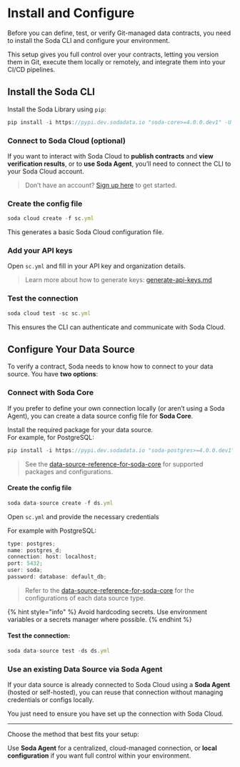 # Install and Configure

Before you can define, test, or verify Git-managed data contracts, you need to install the Soda CLI and configure your environment.

This setup gives you full control over your contracts, letting you version them in Git, execute them locally or remotely, and integrate them into your CI/CD pipelines.

## Install the Soda CLI

Install the Soda Library using `pip`:

```javascript
pip install -i https://pypi.dev.sodadata.io "soda-core>=4.0.0.dev1" -U
```

### Connect to Soda Cloud (optional)

If you want to interact with Soda Cloud to **publish contracts** and **view verification results**, or to **use Soda Agent**, you’ll need to connect the CLI to your Soda Cloud account.

> Don’t have an account? [Sign up here](https://beta.soda.io) to get started.

### **Create the config file**

```javascript
soda cloud create -f sc.yml
```

This generates a basic Soda Cloud configuration file.

### **Add your API keys**

Open `sc.yml` and fill in your API key and organization details.

> Learn more about how to generate keys: [generate-api-keys.md](../../reference/generate-api-keys.md "mention")

### **Test the connection**

```javascript
soda cloud test -sc sc.yml
```

This ensures the CLI can authenticate and communicate with Soda Cloud.

## Configure Your Data Source

To verify a contract, Soda needs to know how to connect to your data source. You have **two options**:

### **Connect with Soda Core**

If you prefer to define your own connection locally (or aren’t using a Soda Agent), you can create a data source config file for **Soda Core**.

Install the required package for your data source.\
For example, for PostgreSQL:

```javascript
pip install -i https://pypi.dev.sodadata.io "soda-postgres>=4.0.0.dev1" -U
```

> See the [data-source-reference-for-soda-core](../../reference/data-source-reference-for-soda-core/ "mention") for supported packages and configurations.

#### Create the config file

```javascript
soda data-source create -f ds.yml
```

Open `sc.yml` and provide the necessary credentials

For example with PostgreSQL:

```javascript
type: postgres;
name: postgres_d;
connection: host: localhost;
port: 5432;
user: soda;
password: database: default_db;
```

> Refer to the [data-source-reference-for-soda-core](../../reference/data-source-reference-for-soda-core/ "mention") for the configurations of each data source type.

{% hint style="info" %}
Avoid hardcoding secrets. Use environment variables or a secrets manager where possible.
{% endhint %}

#### Test the connection:

```javascript
soda data-source test -ds ds.yml
```

### **Use an existing Data Source via Soda Agent**

If your data source is already connected to Soda Cloud using a **Soda Agent** (hosted or self-hosted), you can reuse that connection without managing credentials or configs locally.

You just need to ensure you have set up the connection with Soda Cloud.

***

Choose the method that best fits your setup:

Use **Soda Agent** for a centralized, cloud-managed connection, or **local configuration** if you want full control within your environment.
